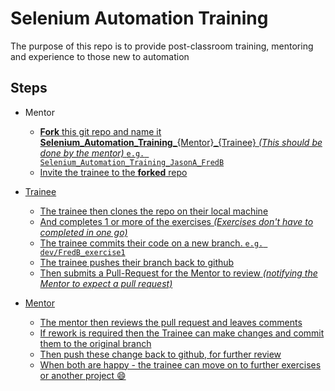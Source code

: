 # Selenium Automation Training

The purpose of this repo is to provide post-classroom training, mentoring and experience to those new to automation
## Steps
- Mentor
  - **<u>Fork** this git repo and name it **Selenium_Automation_Training_**{Mentor}_{Trainee} _(This should be done by the mentor)_
```e.g. Selenium_Automation_Training_JasonA_FredB```
  - Invite the trainee to the **forked** repo  

- Trainee
  - The trainee then clones the repo on their local machine
  - And completes 1 or more of the exercises _(Exercises don't have to completed in one go)_
  - The trainee commits their code on a new branch. ```e.g. dev/FredB_exercise1```
  - The trainee pushes their branch back to github
  - Then submits a Pull-Request for the Mentor to review _(notifying the Mentor to expect a pull request)_  

- Mentor
  - The mentor then reviews the pull request and leaves comments
  - If rework is required then the Trainee can make changes and commit them to the original branch
  - Then push these change back to github, for further review
  - When both are happy - the trainee can move on to further exercises or another project :smile:
